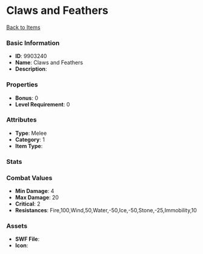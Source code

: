 # Claws and Feathers



[Back to Items](../items.md)

### Basic Information

- **ID**: 9903240
- **Name**: Claws and Feathers
- **Description**: 

### Properties

- **Bonus**: 0
- **Level Requirement**: 0

### Attributes

- **Type**: Melee
- **Category**: 1
- **Item Type**: 

### Stats


### Combat Values

- **Min Damage**: 4
- **Max Damage**: 20
- **Critical**: 2
- **Resistances**: Fire,100,Wind,50,Water,-50,Ice,-50,Stone,-25,Immobility,10

### Assets

- **SWF File**: 
- **Icon**: 

